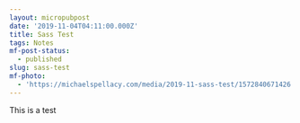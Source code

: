 ```yaml
---
layout: micropubpost
date: '2019-11-04T04:11:00.000Z'
title: Sass Test
tags: Notes
mf-post-status:
  - published
slug: sass-test
mf-photo:
  - 'https://michaelspellacy.com/media/2019-11-sass-test/1572840671426.jpg'
---
```

This is a test
